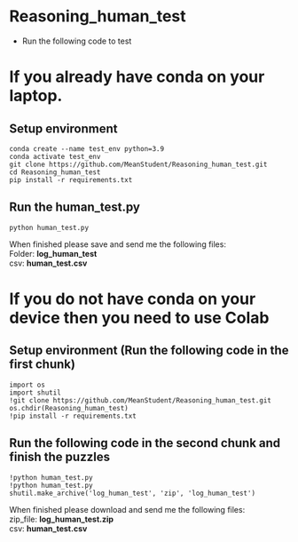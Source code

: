 # Reasoning_human_test
- Run the following code to test


# If you already have conda on your laptop.

## Setup environment
```
conda create --name test_env python=3.9
conda activate test_env
git clone https://github.com/MeanStudent/Reasoning_human_test.git
cd Reasoning_human_test
pip install -r requirements.txt
```

## Run the human_test.py
```
python human_test.py
```
When finished please save and send me the following files:  
Folder: **log_human_test**  
csv: **human_test.csv**

# If you do not have conda on your device then you need to use Colab
## Setup environment (Run the following code in the first chunk)
```
import os
import shutil
!git clone https://github.com/MeanStudent/Reasoning_human_test.git
os.chdir(Reasoning_human_test)
!pip install -r requirements.txt
```

## Run the following code in the second chunk and finish the puzzles
```
!python human_test.py
!python human_test.py
shutil.make_archive('log_human_test', 'zip', 'log_human_test')
```
When finished please download and send me the following files:  
zip_file: **log_human_test.zip**  
csv: **human_test.csv**
